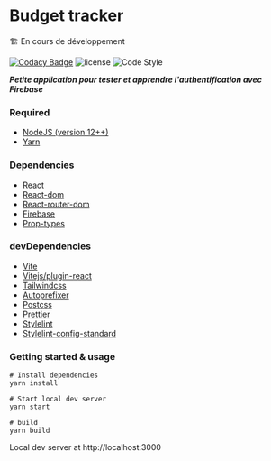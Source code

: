 # Budget tracker

🏗️ En cours de développement

[![Codacy Badge](https://app.codacy.com/project/badge/Grade/ae71b42ee1744e8db8111ade71f0ea88)](https://www.codacy.com/gh/maxime-rl/budget_tracker/dashboard?utm_source=github.com&utm_medium=referral&utm_content=maxime-rl/budget_tracker&utm_campaign=Badge_Grade)
![license](https://badgen.net/github/license/maxime-rl/react-modal-mrl)
![Code Style](https://img.shields.io/badge/code_style-prettier-blue.svg)

**_Petite application pour tester et apprendre l'authentification avec Firebase_**

### Required

- [NodeJS (version 12++)](https://nodejs.org/en/)
- [Yarn](https://yarnpkg.com/)

### Dependencies

- [React](https://fr.reactjs.org/docs/getting-started.html)
- [React-dom](https://fr.reactjs.org/docs/react-dom.html)
- [React-router-dom](https://www.npmjs.com/package/react-router-dom)
- [Firebase](https://www.npmjs.com/package/firebase)
- [Prop-types](https://www.npmjs.com/package/prop-types)

### devDependencies

- [Vite](https://vitejs.dev/guide/)
- [Vitejs/plugin-react](https://www.npmjs.com/package/@vitejs/plugin-react)
- [Tailwindcss](https://tailwindcss.com/docs/installation)
- [Autoprefixer](https://www.npmjs.com/package/autoprefixer)
- [Postcss](https://postcss.org/)
- [Prettier](https://prettier.io/docs/en/index.html)
- [Stylelint](https://stylelint.io/)
- [Stylelint-config-standard](https://www.npmjs.com/package/stylelint-config-standard)

### Getting started & usage

```
# Install dependencies
yarn install

# Start local dev server
yarn start

# build
yarn build
```

Local dev server at http://localhost:3000
